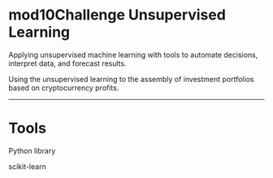 # mod10Challenge Unsupervised Learning


Applying unsupervised machine learning with tools to automate decisions, interpret data, and forecast results.

Using the unsupervised learning to the assembly of investment portfolios based on cryptocurrency profits.


---
# Tools

Python library


scikit-learn

